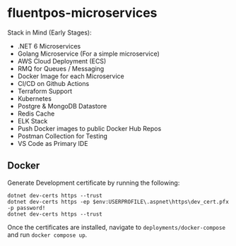 # fluentpos-microservices

Stack in Mind (Early Stages):
- .NET 6 Microservices
- Golang Microservice (For a simple microservice)
- AWS Cloud Deployment (ECS)
- RMQ for Queues / Messaging
- Docker Image for each Microservice
- CI/CD on Github Actions
- Terraform Support
- Kubernetes
- Postgre & MongoDB Datastore
- Redis Cache
- ELK Stack
- Push Docker images to public Docker Hub Repos
- Postman Collection for Testing
- VS Code as Primary IDE


## Docker
 Generate Development certificate by running the following:

 ```
dotnet dev-certs https --trust
dotnet dev-certs https -ep $env:USERPROFILE\.aspnet\https\dev_cert.pfx -p password!
dotnet dev-certs https --trust
 ```

 Once the certificates are installed, navigate to `deployments/docker-compose` and run `docker compose up`.
 